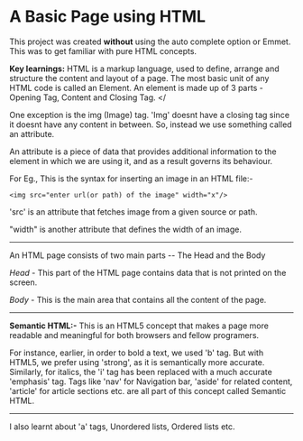 # A Basic Page using HTML

This project was created **without** using the auto complete option or Emmet. This was to get familiar with pure HTML concepts.

**Key learnings:** HTML is a markup language, used to define, arrange and structure the content and layout of a page. The most basic unit of any HTML code is called an Element. An element is made up of 3 parts - Opening Tag, Content and Closing Tag. </

One exception is the img (Image) tag. 'Img' doesnt have a closing tag since it doesnt have any content in between. So, instead we use something called an attribute.

An attribute is a piece of data that provides additional information to the element in which we are using it, and as a result governs its behaviour.

For Eg., This is the syntax for inserting an image in an HTML file:-

    <img src="enter url(or path) of the image" width="x"/>

'src' is an attribute that fetches image from a given source or path.

"width" is another attribute that defines the width of an image.

---

An HTML page consists of two main parts -- The Head and the Body

_Head_ - This part of the HTML page contains data that is not printed on the screen.

_Body_ - This is the main area that contains all the content of the page.

---

**Semantic HTML:-** This is an HTML5 concept that makes a page more readable and meaningful for both browsers and fellow programers.

For instance, earlier, in order to bold a text, we used 'b' tag. But with HTML5, we prefer using 'strong', as it is semantically more accurate. Similarly, for italics, the 'i' tag has been replaced with a much accurate 'emphasis' tag. Tags like 'nav' for Navigation bar, 'aside' for related content, 'article' for article sections etc. are all part of this concept called Semantic HTML.

---

I also learnt about 'a' tags, Unordered lists, Ordered lists etc.
